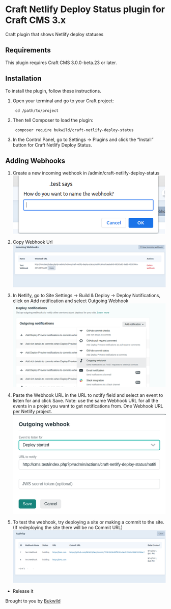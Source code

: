 # Craft Netlify Deploy Status plugin for Craft CMS 3.x

Craft plugin that shows Netlify deploy statuses

## Requirements

This plugin requires Craft CMS 3.0.0-beta.23 or later.

## Installation

To install the plugin, follow these instructions.

1. Open your terminal and go to your Craft project:

        cd /path/to/project

2. Then tell Composer to load the plugin:

        composer require bukwild/craft-netlify-deploy-status

3. In the Control Panel, go to Settings → Plugins and click the “Install” button for Craft Netlify Deploy Status.

## Adding Webhooks

1. Create a new incoming webhook in /admin/craft-netlify-deploy-status
        ![img_1.png](docs/img_1.png)

2. Copy Webhook Url
        ![img_2.png](docs/img_2.png)

3. In Netlify, go to Site Settings ->  Build & Deploy -> Deploy Notifications, click on Add notification and select Outgoing Webhook
        ![img_3.png](docs/img_3.png)

4. Paste the Webhook URL in the URL to notify field and select an event to listen for and click Save. Note: use the same Webhook URL for all the events in a projet you want to get notifications from. One Webhook URL per Netlify project.
        ![img_4.png](docs/img_4.png)

5. To test the webhook, try deploying a site or making a commit to the site. (If redeploying the site there will be no Commit URL)
        ![img_5.png](docs/img_5.png)

* Release it

Brought to you by [Bukwild](https://bukwild.com)
